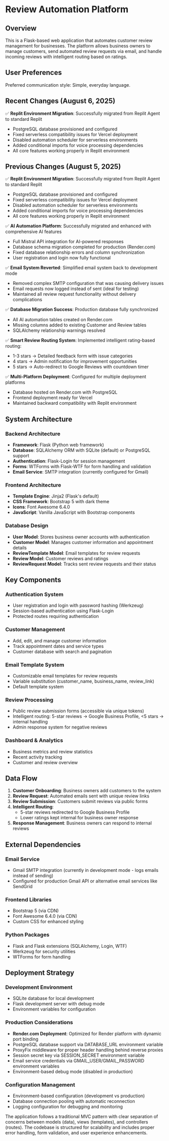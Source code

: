 # Review Automation Platform

## Overview

This is a Flask-based web application that automates customer review management for businesses. The platform allows business owners to manage customers, send automated review requests via email, and handle incoming reviews with intelligent routing based on ratings.

## User Preferences

Preferred communication style: Simple, everyday language.

## Recent Changes (August 6, 2025)

✅ **Replit Environment Migration**: Successfully migrated from Replit Agent to standard Replit
   - PostgreSQL database provisioned and configured
   - Fixed serverless compatibility issues for Vercel deployment
   - Disabled automation scheduler for serverless environments
   - Added conditional imports for voice processing dependencies
   - All core features working properly in Replit environment

## Previous Changes (August 5, 2025)

✅ **Replit Environment Migration**: Successfully migrated from Replit Agent to standard Replit
   - PostgreSQL database provisioned and configured
   - Fixed serverless compatibility issues for Vercel deployment
   - Disabled automation scheduler for serverless environments
   - Added conditional imports for voice processing dependencies
   - All core features working properly in Replit environment

✅ **AI Automation Platform**: Successfully migrated and enhanced with comprehensive AI features
   - Full Mistral API integration for AI-powered responses
   - Database schema migration completed for production (Render.com)
   - Fixed database relationship errors and column synchronization
   - User registration and login now fully functional

✅ **Email System Reverted**: Simplified email system back to development mode
   - Removed complex SMTP configuration that was causing delivery issues
   - Email requests now logged instead of sent (ideal for testing)
   - Maintained all review request functionality without delivery complications

✅ **Database Migration Success**: Production database fully synchronized
   - All AI automation tables created on Render.com
   - Missing columns added to existing Customer and Review tables
   - SQLAlchemy relationship warnings resolved

✅ **Smart Review Routing System**: Implemented intelligent rating-based routing:
   - 1-3 stars → Detailed feedback form with issue categories
   - 4 stars → Admin notification for improvement opportunities
   - 5 stars → Auto-redirect to Google Reviews with countdown timer

✅ **Multi-Platform Deployment**: Configured for multiple deployment platforms
   - Database hosted on Render.com with PostgreSQL
   - Frontend deployment ready for Vercel
   - Maintained backward compatibility with Replit environment

## System Architecture

### Backend Architecture
- **Framework**: Flask (Python web framework)
- **Database**: SQLAlchemy ORM with SQLite (default) or PostgreSQL support
- **Authentication**: Flask-Login for session management
- **Forms**: WTForms with Flask-WTF for form handling and validation
- **Email Service**: SMTP integration (currently configured for Gmail)

### Frontend Architecture
- **Template Engine**: Jinja2 (Flask's default)
- **CSS Framework**: Bootstrap 5 with dark theme
- **Icons**: Font Awesome 6.4.0
- **JavaScript**: Vanilla JavaScript with Bootstrap components

### Database Design
- **User Model**: Stores business owner accounts with authentication
- **Customer Model**: Manages customer information and appointment details
- **ReviewTemplate Model**: Email templates for review requests
- **Review Model**: Customer reviews and ratings
- **ReviewRequest Model**: Tracks sent review requests and their status

## Key Components

### Authentication System
- User registration and login with password hashing (Werkzeug)
- Session-based authentication using Flask-Login
- Protected routes requiring authentication

### Customer Management
- Add, edit, and manage customer information
- Track appointment dates and service types
- Customer database with search and pagination

### Email Template System
- Customizable email templates for review requests
- Variable substitution (customer_name, business_name, review_link)
- Default template system

### Review Processing
- Public review submission forms (accessible via unique tokens)
- Intelligent routing: 5-star reviews → Google Business Profile, <5 stars → internal handling
- Admin response system for negative reviews

### Dashboard & Analytics
- Business metrics and review statistics
- Recent activity tracking
- Customer and review overview

## Data Flow

1. **Customer Onboarding**: Business owners add customers to the system
2. **Review Request**: Automated emails sent with unique review links
3. **Review Submission**: Customers submit reviews via public forms
4. **Intelligent Routing**: 
   - 5-star reviews redirected to Google Business Profile
   - Lower ratings kept internal for business owner response
5. **Response Management**: Business owners can respond to internal reviews

## External Dependencies

### Email Service
- Gmail SMTP integration (currently in development mode - logs emails instead of sending)
- Configured for production Gmail API or alternative email services like SendGrid

### Frontend Libraries
- Bootstrap 5 (via CDN)
- Font Awesome 6.4.0 (via CDN)
- Custom CSS for enhanced styling

### Python Packages
- Flask and Flask extensions (SQLAlchemy, Login, WTF)
- Werkzeug for security utilities
- WTForms for form handling

## Deployment Strategy

### Development Environment
- SQLite database for local development
- Flask development server with debug mode
- Environment variables for configuration

### Production Considerations
- **Render.com Deployment**: Optimized for Render platform with dynamic port binding
- PostgreSQL database support via DATABASE_URL environment variable
- ProxyFix middleware for proper header handling behind reverse proxies
- Session secret key via SESSION_SECRET environment variable
- Email service credentials via GMAIL_USER/GMAIL_PASSWORD environment variables
- Environment-based debug mode (disabled in production)

### Configuration Management
- Environment-based configuration (development vs production)
- Database connection pooling with automatic reconnection
- Logging configuration for debugging and monitoring

The application follows a traditional MVC pattern with clear separation of concerns between models (data), views (templates), and controllers (routes). The codebase is structured for scalability and includes proper error handling, form validation, and user experience enhancements.